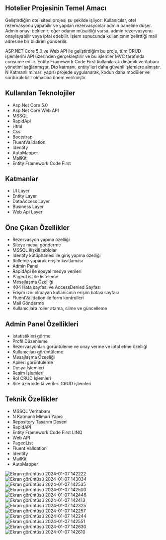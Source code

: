 <h2>Hotelier Projesinin Temel Amacı</h2>
<p>Geliştirdiğim otel sitesi projesi şu şekilde işliyor: Kullanıcılar, otel rezervasyonu yapabilir ve yapılan
  rezervasyonlar admin paneline düşer. Admin onayı beklenir; eğer odanın müsaitliği varsa,
  admin rezervasyonu onaylayabilir veya iptal edebilir. İşlem sonucunda kullanıcının belirttiği mail adresine bir bildirim gönderilir.</p>

  <p>ASP.NET Core 5.0 ve Web API ile geliştirdiğim bu proje, 
    tüm CRUD işlemlerini API üzerinden gerçekleştirir ve bu işlemler
    MVC tarafında consume edilir. Entity Framework Code First kullanılarak dinamik veritabanı yönetimi sağlanmıştır. Dto katmanı, entity'leri daha güvenli işlemlere almıştır.
    N Katmanlı mimari yapısı projede uygulanarak, kodun daha modüler ve sürdürülebilir olmasına önem verilmiştir.</p>
<h2>Kullanılan Teknolojiler</h2>
<ul>
  <li>Asp.Net Core 5.0</li>
  <li>Asp.Net Core Web API</li>
  <li>MSSQL</li>
  <li>RapidApi</li>
  <li>Html</li>
  <li>Css</li>
  <li>Bootstrap</li>
  <li>FluentValidation</li>
  <li>Identity</li>
  <li>AutoMapper</li>
  <li>MailKit</li>
  <li>Entity Framework Code First</li>
</ul>
<h2>Katmanlar</h2>
<ul>
  <li>UI Layer</li>
  <li>Entity Layer</li>
  <li>DataAccess Layer</li>
  <li>Business Layer</li>
  <li>Web Api Layer</li>
</ul>
<h2>Öne Çıkan Özellikler</h2>
<ul>
  <li>Rezervasyon yapma özelliği</li>
  <li>Siteye mesaj gönderme</li>
  <li>MSSQL ilişkili tablolar</li>
  <li>Identity kütüphanesi ile giriş yapma özelliği</li>
  <li>Rolleme yaparak erişim kısıtlaması</li>
  <li>Admin Panel</li>
  <li>RapidApi ile sosyal medya verileri</li>
  <li>PagedList ile listeleme</li>
  <li>Mesajlaşma Özelliği</li>
  <li>404 Hata sayfası ve AccessDenied Sayfası</li>
  <li>Erişim izni olmayan kullanıcının erişim hatası sayfası</li>
  <li>FluentValidation ile form kontrolleri</li>
  <li>Mail Gönderme</li>
  <li>Kullanıcılara roller atama, silme ve güncelleme</li>
</ul>
<h2>Admin Panel Özellikleri</h2>
<ul>
  <li>Istatistikleri görme</li>
  <li>Profil Düzenleme</li>
  <li>Rezervasyonları görüntüleme ve onay verme ve iptal etme özelliği</li>
  <li>Kullanıcıları görüntüleme</li>
  <li>Mesajlaşma Özeeliği</li>
  <li>Apileri görüntüleme</li>
  <li>Dosya İşlemleri</li>
  <li>Resim İşlemleri</li>
  <li>Rol CRUD İşlemleri</li>
  <li>Site üzerinde ki verileri CRUD işlemleri</li>
</ul>
<h2>Teknik Özellikler</h2>
<ul>
  <li>MSSQL Veritabanı</li>
  <li>N Katmanlı Mimari Yapısı</li>
  <li>Repository Tasarım Deseni</li>
  <li>RapidAPİ</li>
  <li>Entity Framework Code First LINQ</li>
  <li>Web API</li>
  <li>PagedList</li>
  <li>Fluent Validation</li>
  <li>Identity</li>
  <li>MailKit</li>
  <li>AutoMapper</li>
</ul>

![Ekran görüntüsü 2024-01-07 142222](https://github.com/ensarsarac/HotelProject/assets/76907308/488f89cf-62a2-4b55-8870-15037ef7ea6b)
![Ekran görüntüsü 2024-01-07 143034](https://github.com/ensarsarac/HotelProject/assets/76907308/bb585f22-3270-441d-91ff-9024f8cdd7bc)
![Ekran görüntüsü 2024-01-07 142535](https://github.com/ensarsarac/HotelProject/assets/76907308/46d3827b-d22b-4803-87ac-6d616d88b67c)
![Ekran görüntüsü 2024-01-07 142500](https://github.com/ensarsarac/HotelProject/assets/76907308/7afecc09-2637-4968-85cc-1a1bc0d718ef)
![Ekran görüntüsü 2024-01-07 142446](https://github.com/ensarsarac/HotelProject/assets/76907308/1b5ca2df-0592-4184-9f80-dc26d5a1b770)
![Ekran görüntüsü 2024-01-07 142413](https://github.com/ensarsarac/HotelProject/assets/76907308/f5adea4d-77f5-4fdb-b3b3-585206b2dad8)
![Ekran görüntüsü 2024-01-07 142325](https://github.com/ensarsarac/HotelProject/assets/76907308/adcc8488-e047-44ef-bce1-d103e0736ad1)
![Ekran görüntüsü 2024-01-07 142257](https://github.com/ensarsarac/HotelProject/assets/76907308/82034d72-e1d9-40bd-bae1-bef9ac1493f1)
![Ekran görüntüsü 2024-01-07 142244](https://github.com/ensarsarac/HotelProject/assets/76907308/47301375-4e42-4dc1-b933-e3326a1d6655)
![Ekran görüntüsü 2024-01-07 142551](https://github.com/ensarsarac/HotelProject/assets/76907308/c398828e-4c61-4b8f-9dc7-5264bb477737)
![Ekran görüntüsü 2024-01-07 142630](https://github.com/ensarsarac/HotelProject/assets/76907308/156db110-0565-4b36-8f8e-ca7e0ccc2b18)
![Ekran görüntüsü 2024-01-07 142610](https://github.com/ensarsarac/HotelProject/assets/76907308/4291250f-ade8-4b8d-8a1d-4961f04c761c)






